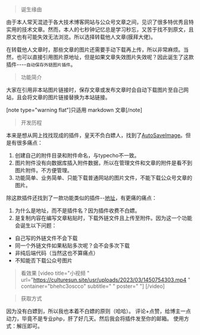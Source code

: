 > 诞生缘由

由于本人常天混迹于各大技术博客网站与公众号文章之间，见识了很多特优秀且特实用的技术文章。然而，本人的七秒钟记忆总是学习秒忘，又苦于找不到原文，且原文也有可能失效无法浏览。所以选择转载他人文章(膜拜大佬)。

在转载他人文章时，那些文章的图片还需要手动下载再上传，所以非常麻烦。当然，也可以直接引用图片原地址，但是如果文章失效图片失效呢？因此诞生了这款插件----`自动保存外链图片插件`。

> 功能简介

大家在引用非本站图片链接时，保存文章或发布文章时会自动下载图片至自己网站，且会将文章的图片链接替换为本站链接。

[note type="warning flat"]只适用 markdown 文章[/note]

> 开发历程

本来是想从网上找找现成的插件，皇天不负白嫖人，找到了[AutoSaveImage][1]。但是有很多痛点：

 1. 创建自己的附件目录和附件命名，与typecho不一致。
 2. 图片附件没有向数据库插入附件数据，所以在管理文件和文章的附件是看不到图片附件。不方便管理。
 3. 功能简单、业务简单、只能下载普通网站的图片文件，不能下载公众号文章的图片。

除这款插件还找到了一款功能类似的插件--[地址][2]，有更痛的痛点：

 1. 为什么是地址，而不是插件名？因为插件收费不白嫖。
 2. 是复制内容在编写文章粘贴时，下载外链文件且上传至附件。因为这一个功能会诞生以下问题：
  - 自己写的外链文件不会下载
  - 同一个外链文件如果粘贴多次呢？会不会多次下载
  - 非纯后端代码（当然这也不算痛点）
  - 不知能否下载公众号图片

> 看效果
[video title="小视频 " url="https://culturesun.site/usr/uploads/2023/03/1450754303.mp4 " container="bhehc3oscco" subtitle=" " poster=" "] [/video]


> 获取方式

因为没有白嫖到，所以我也本着不白嫖的原则（哈哈）。
评论+点赞，给博主一点动力，毕竟不是专业php，肝了好几天。然后我会将插件发至你的邮箱。
使用方式：解压即可。


  [1]: https://github.com/gxuzf/AutoSaveImage
  [2]: https://dyedd.cn/940.html
